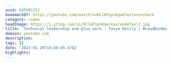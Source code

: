 ```yaml
---
uuid: 645601212
bookmarkOf: https://youtube.com/watch?v=KClAPipnKqw&feature=share
category: video
headImage: https://i.ytimg.com/vi/KClAPipnKqw/maxresdefault.jpg
title: 'Technical leadership and glue work - Tanya Reilly | #LeadDevNewYork'
domain: youtube.com
description:
tags: []
date: '2023-01-26T19:46:45.476Z'
highlights:
---
```




